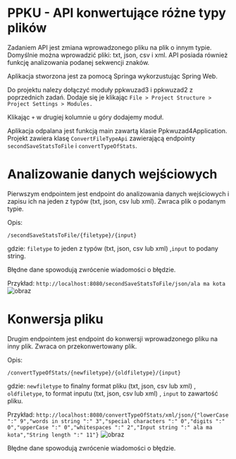 # PPKU - API konwertujące różne typy plików

Zadaniem API jest zmiana wprowadzonego pliku na plik o innym typie. Domyślnie można wprowadzić pliki: txt, json, csv i xml.
API posiada również funkcję analizowania podanej sekwencji znaków.

Aplikacja stworzona jest za pomocą Springa wykorzustując Spring Web.

Do projektu nalezy dołączyć moduły ppkwuzad3 i ppkwuzad2 z poprzednich zadań. Dodaje się je klikając
```File > Project Structure > Project Settings > Modules.```

Klikając ```+``` w drugiej kolumnie u góry dodajemy moduł.

Aplikacja odpalana jest funkcją main zawartą klasie Ppkwuzad4Application. Projekt zawiera klasę ```ConvertFileTypeApi``` zawierającą endpointy ```secondSaveStatsToFile``` i ```convertTypeOfStats```.

# Analizowanie danych wejściowych

Pierwszym endpointem jest endpoint do analizowania danych wejściowych i zapisu ich na jeden z typów (txt, json, csv lub xml). Zwraca plik o podanym typie.

Opis:

```/secondSaveStatsToFile/{filetype}/{input}```

gdzie: 
```filetype``` to jeden z typów (txt, json, csv lub xml) ,```input``` to podany string.

Błędne dane spowodują zwrócenie wiadomości o błędzie.

Przykład:
```http://localhost:8080/secondSaveStatsToFile/json/ala ma kota ```
![obraz](saving.png)
# Konwersja pliku
Drugim endpointem jest endpoint do konwersji wprowadzonego pliku na inny plik. Zwraca on przekonwertowany plik.

Opis:

```/convertTypeOfStats/{newfiletype}/{oldfiletype}/{input}```

gdzie:
```newfiletype``` to finalny format pliku (txt, json, csv lub xml) , ```oldfiletype```, to format inputu (txt, json, csv lub xml) , ```input``` to zawartość pliku.

Przykład:
```http://localhost:8080/convertTypeOfStats/xml/json/{"lowerCase ":" 9","words in string ":" 3","special characters ":" 0","digits ":" 0","upperCase ":" 0","whitespaces ":" 2","Input string ":" ala ma kota","String length ":" 11"}```
![obraz](convert.png)


Błędne dane spowodują zwrócenie wiadomości o błędzie.

